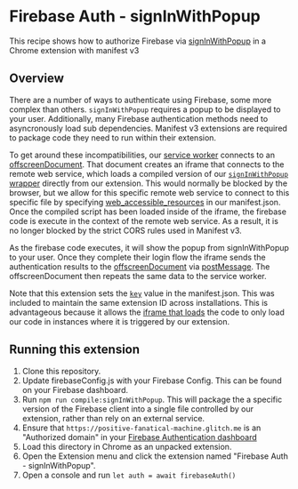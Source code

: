 # Firebase Auth - signInWithPopup

This recipe shows how to authorize Firebase via [signInWithPopup][1] in a Chrome extension with manifest v3

## Overview

There are a number of ways to authenticate using Firebase, some more complex than others.
`signInWithPopup` requires a popup to be displayed to your user. Additionally, many Firebase authentication methods need to asyncronously load sub dependencies. Manifest v3 extensions are required to package code they need to run within their extension.

To get around these incompatibilities, our [service worker][3] connects to an [offscreenDocument][2]. That document creates an iframe that connects to the remote web service, which loads a compiled version of our [`signInWithPopup` wrapper][5] directly from our extension. This would normally be blocked by the browser, but we allow for this specific remote web service to connect to this specific file by specifying [web_accessible_resources][6] in our manifest.json. Once the compiled script has been loaded inside of the iframe, the firebase code is execute in the context of the remote web service. As a result, it is no longer blocked by the strict CORS rules used in Manifest v3.

As the firebase code executes, it will show the popup from signInWithPopup to your user. Once they complete their login flow the iframe sends the authentication results to the [offscreenDocument][4] via [postMessage][7]. The offscreenDocument then repeats the same data to the service worker.

Note that this extension sets the [`key`][9] value in the manifest.json. This was included to maintain the same extension ID across installations. This is advantageous because it allows the [iframe that loads][10] the code to only load our code in instances where it is triggered by our extension.

## Running this extension

1. Clone this repository.
1. Update firebaseConfig.js with your Firebase Config. This can be found on your Firebase dashboard.
1. Run `npm run compile:signInWithPopup`. This will package the a specific version of the Firebase client into a single file controlled by our extension, rather than rely on an external service.
1. Ensure that `https://positive-fanatical-machine.glitch.me` is an "Authorized domain" in your [Firebase Authentication dashboard][8]
1. Load this directory in Chrome as an unpacked extension.
1. Open the Extension menu and click the extension named "Firebase Auth - signInWithPopup".
1. Open a console and run `let auth = await firebaseAuth()`

[1]: https://firebase.google.com/docs/reference/js/v8/firebase.auth.Auth#signinwithpopup
[2]: https://developer.chrome.com/docs/extensions/reference/offscreen/
[3]: ./service_worker.js
[4]: ./offscreen.html
[5]: ./signInWithPopup.js
[6]: https://developer.chrome.com/docs/extensions/mv3/manifest/web_accessible_resources/
[7]: https://developer.mozilla.org/en-US/docs/Web/API/Window/postMessage
[8]: https://console.firebase.google.com/project/_/authentication/settings
[9]: https://developer.chrome.com/docs/extensions/reference/manifest/key
[10]: https://glitch.com/edit/#!/positive-fanatical-machine?path=signInWithPopup.html
